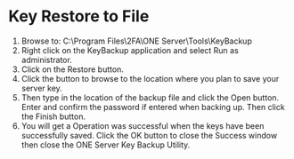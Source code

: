 # Key Restore to File

1.	Browse to:	C:\Program Files\2FA\ONE Server\Tools\KeyBackup
2.	Right click on the KeyBackup application and select Run as administrator.
3.	Click on the Restore button.
4.	Click the  button to browse to the location where you plan to save your server key. 
5.	Then type in the location of the backup file and click the Open button. Enter and confirm the password if entered when backing up. Then click the Finish button.
6.	You will get a Operation was successful when the keys have been successfully saved. Click the 
OK button to close the Success window then close the ONE Server Key Backup Utility.









